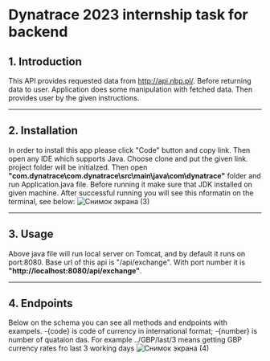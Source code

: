 # Dynatrace 2023 internship task for backend
## 1. Introduction
This API provides requested data from http://api.nbp.pl/. Before returning data to user. Application does some manipulation with fetched data.
Then provides user by the given instructions.
***
## 2. Installation
In order to install this app please click "Code" button and copy link. Then open any IDE which supports Java. Choose clone and put the given link.
project folder will be initialzed. Then open **"com.dynatrace\com.dynatrace\src\main\java\com\dynatrace"** folder and run Application.java file.
Before running it make sure that JDK installed on given machine. 
After successful running you will see this nformatin on the terminal, see below:
![Снимок экрана (3)](https://user-images.githubusercontent.com/57500808/234324060-e5001060-05c8-4dda-bfa8-b5787191503a.png)
***
## 3. Usage
Above java file will run local server on Tomcat, and by default it runs on port:8080. Base url of this api is "/api/exchange". With port number it  is **"http://localhost:8080/api/exchange"**. 
***
## 4. Endpoints
Below on the schema you can see all methods and endpoints with exampels. 
-{code} is code of currency in international format;
-{number} is number of quataion das. For example ../GBP/last/3 means getting GBP currency rates fro last 3 working days
![Снимок экрана (4)](https://user-images.githubusercontent.com/57500808/234335055-98a45912-3457-4b32-81f0-3c3faba778c1.png)



